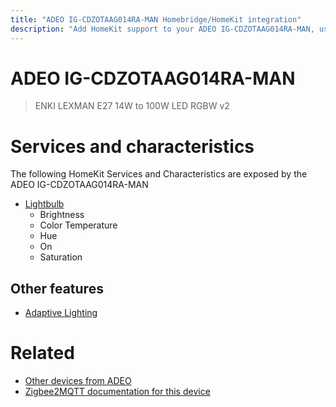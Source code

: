 ```yaml
---
title: "ADEO IG-CDZOTAAG014RA-MAN Homebridge/HomeKit integration"
description: "Add HomeKit support to your ADEO IG-CDZOTAAG014RA-MAN, using Homebridge, Zigbee2MQTT and homebridge-z2m."
---
```

<!---
This file has been GENERATED using src/docgen/docgen.ts
DO NOT EDIT THIS FILE MANUALLY!
-->
# ADEO IG-CDZOTAAG014RA-MAN
> ENKI LEXMAN E27 14W to 100W LED RGBW v2


# Services and characteristics
The following HomeKit Services and Characteristics are exposed by
the ADEO IG-CDZOTAAG014RA-MAN

* [Lightbulb](../../light.md)
  * Brightness
  * Color Temperature
  * Hue
  * On
  * Saturation

## Other features
* [Adaptive Lighting](../../light.md)

# Related
* [Other devices from ADEO](../index.md#adeo)
* [Zigbee2MQTT documentation for this device](https://www.zigbee2mqtt.io/devices/IG-CDZOTAAG014RA-MAN.html)